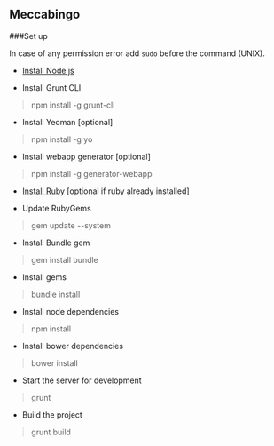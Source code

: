 Meccabingo
----------

###Set up

In case of any permission error add `sudo` before the command (UNIX).

- [Install Node.js][1]

- Install Grunt CLI
> npm install -g grunt-cli

- Install Yeoman [optional]
> npm install -g yo

- Install webapp generator [optional]
> npm install -g generator-webapp

- [Install Ruby][2] [optional if ruby already installed]

- Update RubyGems
> gem update --system

- Install Bundle gem
> gem install bundle

- Install gems
> bundle install

- Install node dependencies
> npm install

- Install bower dependencies
> bower install

- Start the server for development
> grunt

- Build the project
> grunt build


  [1]: http://nodejs.org
  [2]: https://www.ruby-lang.org/en/installation

